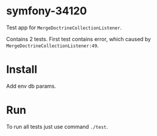 # symfony-34120
Test app for `MergeDoctrineCollectionListener`.

Contains 2 tests.
First test contains error, which caused by `MergeDoctrineCollectionListener:49`.

# Install
Add env db params.


# Run
To run all tests just use command `./test`.



